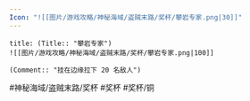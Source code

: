 ```yaml
---
Icon: "![[图片/游戏攻略/神秘海域/盗贼末路/奖杯/攀岩专家.png|30]]"
---
```

```ad-common-bronze-trophy
title: (Title:: "攀岩专家")
![[图片/游戏攻略/神秘海域/盗贼末路/奖杯/攀岩专家.png|100]]

(Comment:: "挂在边缘拉下 20 名敌人")
```

#神秘海域/盗贼末路/奖杯 #奖杯 #奖杯/铜
